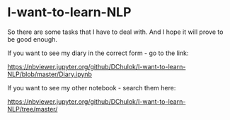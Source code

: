 # I-want-to-learn-NLP
So there are some tasks that I have to deal with. And I hope it will prove to be good enough.

If you want to see my diary in the correct form - go to the link:

https://nbviewer.jupyter.org/github/DChulok/I-want-to-learn-NLP/blob/master/Diary.ipynb

If you want to see my other notebook - search them here:

https://nbviewer.jupyter.org/github/DChulok/I-want-to-learn-NLP/tree/master/
